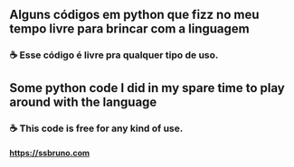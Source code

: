 ## Alguns códigos em python que fizz no meu tempo livre para brincar com a linguagem

### ☕ Esse código é livre pra qualquer tipo de uso.

## Some python code I did in my spare time to play around with the language

### ☕ This code is free for any kind of use.

#### https://ssbruno.com
